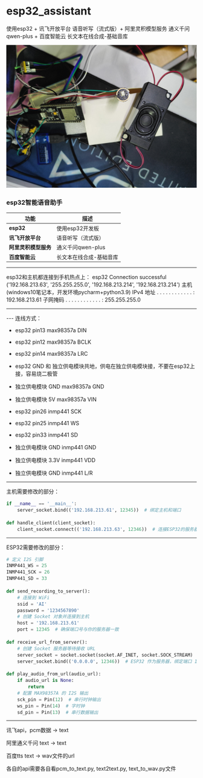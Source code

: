 # esp32_assistant

使用esp32 + 讯飞开放平台 语音听写（流式版）+ 阿里灵积模型服务 通义千问qwen-plus + 百度智能云 长文本在线合成-基础音库

![esp32_assistant实拍，inmp441,max98357a,esp32s](https://github.com/LoudLove/esp32_assistant/blob/main/esp32-ass.jpg)

###  esp32智能语音助手
| 功能                   | 描述                             |
|------------------------|----------------------------------|
| **esp32**              | 使用esp32开发板                 |
| **讯飞开放平台**       | 语音听写（流式版）              |
| **阿里灵积模型服务**   | 通义千问qwen-plus               |
| **百度智能云**         | 长文本在线合成-基础音库         |

-------------------------------------------------------------------------------

esp32和主机都连接到手机热点上：
esp32
    Connection successful
    ('192.168.213.63', '255.255.255.0', '192.168.213.214', '192.168.213.214')
主机(windows10笔记本，开发环境pycharm+python3.9)
   IPv4 地址 . . . . . . . . . . . . : 192.168.213.61
   子网掩码  . . . . . . . . . . . . : 255.255.255.0

-------------------------------------------------------------------------------

--- 连线方式：

- esp32 pin13     max98357a DIN
- esp32 pin12     max98357a BCLK
- esp32 pin14     max98357a LRC
- esp32 GND 和 独立供电模块共地，供电在独立供电模块接，不要在esp32上接，容易烧二极管
- 独立供电模块 GND     max98357a GND
- 独立供电模块 5V     max98357a VIN

- esp32 pin26     inmp441 SCK
- esp32 pin25     inmp441 WS
- esp32 pin33     inmp441 SD
- 独立供电模块 GND     inmp441 GND
- 独立供电模块 3.3V     inmp441 VDD
- 独立供电模块 GND      inmp441 L/R

-------------------------------------------------------------------------------
主机需要修改的部分：
```python
if __name__ == '__main__':
    server_socket.bind(('192.168.213.61', 12345))  # 绑定主机和端口

def handle_client(client_socket):
    client_socket.connect(('192.168.213.63', 12346))  # 连接ESP32的服务器
```
-------------------------------------------------------------------------------

ESP32需要修改的部分：
```python
# 定义 I2S 引脚
INMP441_WS = 25
INMP441_SCK = 26
INMP441_SD = 33

def send_recording_to_server():
    # 连接到 WiFi
    ssid = 'AI'
    password = '1234567890'
    # 创建 Socket 对象并连接到主机
    host = '192.168.213.61'
    port = 12345  # 确保端口号与你的服务器一致

def receive_url_from_server():
    # 创建 Socket 服务器等待接收 URL
    server_socket = socket.socket(socket.AF_INET, socket.SOCK_STREAM)
    server_socket.bind(('0.0.0.0', 12346))  # ESP32 作为服务器，绑定端口 12346

def play_audio_from_url(audio_url):
    if audio_url is None:
        return
    # 配置 MAX98357A 的 I2S 输出
    sck_pin = Pin(12)  # 串行时钟输出
    ws_pin = Pin(14)  # 字时钟
    sd_pin = Pin(13)  # 串行数据输出
```
-------------------------------------------------------------------------------

讯飞api，pcm数据 -> text

阿里通义千问 text -> text

百度tts text -> wav文件的url

各自的api需要各自看pcm_to_text.py, text2text.py, text_to_wav.py文件

